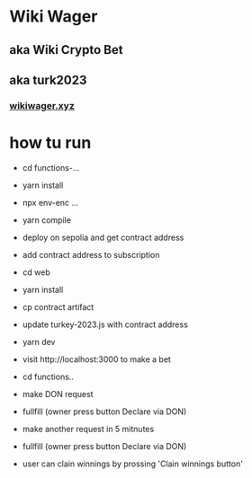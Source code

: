 # Wiki Wager

## aka Wiki Crypto Bet

## aka turk2023

### [wikiwager.xyz](https://wikiwager.xyz)

# how tu run

- cd functions-...

- yarn install

- npx env-enc ...

- yarn compile

- deploy on sepolia and get contract address

- add contract address to subscription

- cd web

- yarn install

- cp contract artifact

- update turkey-2023.js with contract address

- yarn dev

- visit http://localhost:3000 to make a bet

- cd functions..

- make DON request

- fullfill (owner press button Declare via DON)

- make another request in 5 mitnutes

- fullfill (owner press button Declare via DON)

- user can clain winnings by prossing 'Clain winnings button'

